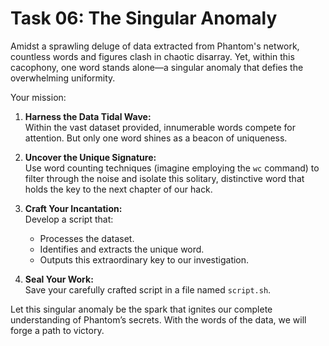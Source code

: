# Task 06: The Singular Anomaly

Amidst a sprawling deluge of data extracted from Phantom's network, countless words and figures clash in chaotic disarray. Yet, within this cacophony, one word stands alone—a singular anomaly that defies the overwhelming uniformity.

Your mission:
1. **Harness the Data Tidal Wave:**  
   Within the vast dataset provided, innumerable words compete for attention. But only one word shines as a beacon of uniqueness.

2. **Uncover the Unique Signature:**  
   Use word counting techniques (imagine employing the `wc` command) to filter through the noise and isolate this solitary, distinctive word that holds the key to the next chapter of our hack.

3. **Craft Your Incantation:**  
   Develop a script that:
   - Processes the dataset.
   - Identifies and extracts the unique word.
   - Outputs this extraordinary key to our investigation.

4. **Seal Your Work:**  
   Save your carefully crafted script in a file named `script.sh`.

Let this singular anomaly be the spark that ignites our complete understanding of Phantom’s secrets. With the words of the data, we will forge a path to victory.
